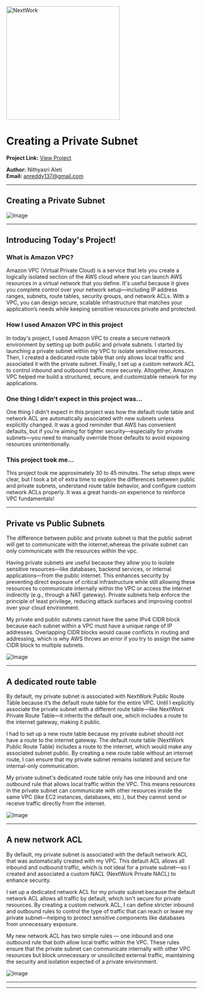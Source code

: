 <img src="https://cdn.prod.website-files.com/677c400686e724409a5a7409/6790ad949cf622dc8dcd9fe4_nextwork-logo-leather.svg" alt="NextWork" width="300" />

# Creating a Private Subnet

**Project Link:** [View Project](http://learn.nextwork.org/projects/aws-networks-private)

**Author:** Nithyasri Aleti  
**Email:** anreddy137@gmail.com

---

## Creating a Private Subnet

![Image](http://learn.nextwork.org/thoughtful_navy_swift_korimako/uploads/aws-networks-private_afe1fdbd)

---

## Introducing Today's Project!

### What is Amazon VPC?

Amazon VPC (Virtual Private Cloud) is a service that lets you create a logically isolated section of the AWS cloud where you can launch AWS resources in a virtual network that you define. It's useful because it gives you complete control over your network setup—including IP address ranges, subnets, route tables, security groups, and network ACLs. With a VPC, you can design secure, scalable infrastructure that matches your application’s needs while keeping sensitive resources private and protected.

### How I used Amazon VPC in this project

In today's project, I used Amazon VPC to create a secure network environment by setting up both public and private subnets. I started by launching a private subnet within my VPC to isolate sensitive resources. Then, I created a dedicated route table that only allows local traffic and associated it with the private subnet. Finally, I set up a custom network ACL to control inbound and outbound traffic more securely. Altogether, Amazon VPC helped me build a structured, secure, and customizable network for my applications.

### One thing I didn't expect in this project was...

One thing I didn't expect in this project was how the default route table and network ACL are automatically associated with new subnets unless explicitly changed. It was a good reminder that AWS has convenient defaults, but if you're aiming for tighter security—especially for private subnets—you need to manually override those defaults to avoid exposing resources unintentionally.

### This project took me...

This project took me approximately 30 to 45 minutes. The setup steps were clear, but I took a bit of extra time to explore the differences between public and private subnets, understand route table behavior, and configure custom network ACLs properly. It was a great hands-on experience to reinforce VPC fundamentals!

---

## Private vs Public Subnets

The difference between public and private subnet is that the public subnet will get to communicate with the internet,whereas the private subnet can only communicate with the resources within the vpc.

Having private subnets are useful because they allow you to isolate sensitive resources—like databases, backend services, or internal applications—from the public internet. This enhances security by preventing direct exposure of critical infrastructure while still allowing these resources to communicate internally within the VPC or access the internet indirectly (e.g., through a NAT gateway). Private subnets help enforce the principle of least privilege, reducing attack surfaces and improving control over your cloud environment.

My private and public subnets cannot have the same IPv4 CIDR block because each subnet within a VPC must have a unique range of IP addresses. Overlapping CIDR blocks would cause conflicts in routing and addressing, which is why AWS throws an error if you try to assign the same CIDR block to multiple subnets.


![Image](http://learn.nextwork.org/thoughtful_navy_swift_korimako/uploads/aws-networks-private_afe1fdbd)

---

## A dedicated route table

By default, my private subnet is associated with NextWork Public Route Table because it’s the default route table for the entire VPC. Until I explicitly associate the private subnet with a different route table—like NextWork Private Route Table—it inherits the default one, which includes a route to the internet gateway, making it public.

I had to set up a new route table because my private subnet should not have a route to the internet gateway. The default route table (NextWork Public Route Table) includes a route to the internet, which would make any associated subnet public. By creating a new route table without an internet route, I can ensure that my private subnet remains isolated and secure for internal-only communication.

My private subnet's dedicated route table only has one inbound and one outbound rule that allows local traffic within the VPC. This means resources in the private subnet can communicate with other resources inside the same VPC (like EC2 instances, databases, etc.), but they cannot send or receive traffic directly from the internet.

![Image](http://learn.nextwork.org/thoughtful_navy_swift_korimako/uploads/aws-networks-private_b4b904b5)

---

## A new network ACL

By default, my private subnet is associated with the default network ACL that was automatically created with my VPC. This default ACL allows all inbound and outbound traffic, which is not ideal for a private subnet—so I created and associated a custom NACL (NextWork Private NACL) to enhance security.


I set up a dedicated network ACL for my private subnet because the default network ACL allows all traffic by default, which isn't secure for private resources. By creating a custom network ACL, I can define stricter inbound and outbound rules to control the type of traffic that can reach or leave my private subnet—helping to protect sensitive components like databases from unnecessary exposure.

My new network ACL has two simple rules — one inbound and one outbound rule that both allow local traffic within the VPC. These rules ensure that the private subnet can communicate internally with other VPC resources but block unnecessary or unsolicited external traffic, maintaining the security and isolation expected of a private environment.

![Image](http://learn.nextwork.org/thoughtful_navy_swift_korimako/uploads/aws-networks-private_1ed2cb07)

---

---
